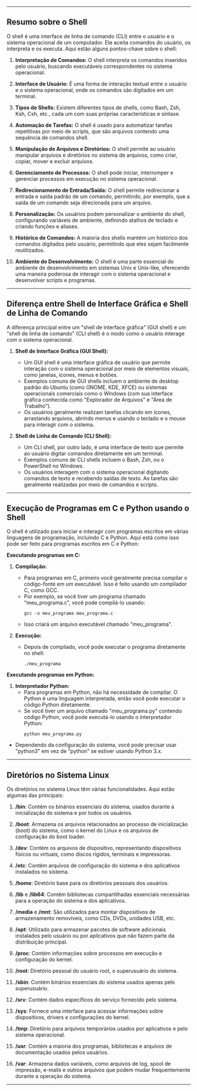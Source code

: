 
---

## Resumo sobre o Shell

O shell é uma interface de linha de comando (CLI) entre o usuário e o sistema operacional de um computador. Ele aceita comandos do usuário, os interpreta e os executa. Aqui estão alguns pontos-chave sobre o shell:

1. **Interpretação de Comandos:** O shell interpreta os comandos inseridos pelo usuário, buscando executáveis correspondentes no sistema operacional.

2. **Interface de Usuário:** É uma forma de interação textual entre o usuário e o sistema operacional, onde os comandos são digitados em um terminal.

3. **Tipos de Shells:** Existem diferentes tipos de shells, como Bash, Zsh, Ksh, Csh, etc., cada um com suas próprias características e sintaxe.

4. **Automação de Tarefas:** O shell é usado para automatizar tarefas repetitivas por meio de scripts, que são arquivos contendo uma sequência de comandos shell.

5. **Manipulação de Arquivos e Diretórios:** O shell permite ao usuário manipular arquivos e diretórios no sistema de arquivos, como criar, copiar, mover e excluir arquivos.

6. **Gerenciamento de Processos:** O shell pode iniciar, interromper e gerenciar processos em execução no sistema operacional.

7. **Redirecionamento de Entrada/Saída:** O shell permite redirecionar a entrada e saída padrão de um comando, permitindo, por exemplo, que a saída de um comando seja direcionada para um arquivo.

8. **Personalização:** Os usuários podem personalizar o ambiente do shell, configurando variáveis de ambiente, definindo atalhos de teclado e criando funções e aliases.

9. **Histórico de Comandos:** A maioria dos shells mantém um histórico dos comandos digitados pelo usuário, permitindo que eles sejam facilmente reutilizados.

10. **Ambiente de Desenvolvimento:** O shell é uma parte essencial do ambiente de desenvolvimento em sistemas Unix e Unix-like, oferecendo uma maneira poderosa de interagir com o sistema operacional e desenvolver scripts e programas.

---

## Diferença entre Shell de Interface Gráfica e Shell de Linha de Comando

A diferença principal entre um "shell de interface gráfica" (GUI shell) e um "shell de linha de comando" (CLI shell) é o modo como o usuário interage com o sistema operacional.

1. **Shell de Interface Gráfica (GUI Shell):**
   - Um GUI shell é uma interface gráfica de usuário que permite interação com o sistema operacional por meio de elementos visuais, como janelas, ícones, menus e botões.
   - Exemplos comuns de GUI shells incluem o ambiente de desktop padrão do Ubuntu (como GNOME, KDE, XFCE) ou sistemas operacionais comerciais como o Windows (com sua interface gráfica conhecida como "Explorador de Arquivos" e "Área de Trabalho").
   - Os usuários geralmente realizam tarefas clicando em ícones, arrastando arquivos, abrindo menus e usando o teclado e o mouse para interagir com o sistema.

2. **Shell de Linha de Comando (CLI Shell):**
   - Um CLI shell, por outro lado, é uma interface de texto que permite ao usuário digitar comandos diretamente em um terminal.
   - Exemplos comuns de CLI shells incluem o Bash, Zsh, ou o PowerShell no Windows.
   - Os usuários interagem com o sistema operacional digitando comandos de texto e recebendo saídas de texto. As tarefas são geralmente realizadas por meio de comandos e scripts.

---

## Execução de Programas em C e Python usando o Shell

O shell é utilizado para iniciar e interagir com programas escritos em várias linguagens de programação, incluindo C e Python. Aqui está como isso pode ser feito para programas escritos em C e Python:

**Executando programas em C:**
1. **Compilação:**
   - Para programas em C, primeiro você geralmente precisa compilar o código-fonte em um executável. Isso é feito usando um compilador C, como GCC.
   - Por exemplo, se você tiver um programa chamado "meu_programa.c", você pode compilá-lo usando:
     ```
     gcc -o meu_programa meu_programa.c
     ```
   - Isso criará um arquivo executável chamado "meu_programa".

2. **Execução:**
   - Depois de compilado, você pode executar o programa diretamente no shell:
     ```
     ./meu_programa
     ```

**Executando programas em Python:**
1. **Interpretador Python:**
   - Para programas em Python, não há necessidade de compilar. O Python é uma linguagem interpretada, então você pode executar o código Python diretamente.
   - Se você tiver um arquivo chamado "meu_programa.py" contendo código Python, você pode executá-lo usando o interpretador Python:
     ```
     python meu_programa.py
     ```
 - Dependendo da configuração do sistema, você pode precisar usar "python3" em vez de "python" se estiver usando Python 3.x.

---

## Diretórios no Sistema Linux

Os diretórios no sistema Linux têm várias funcionalidades. Aqui estão algumas das principais:

1. **/bin**: Contém os binários essenciais do sistema, usados durante a inicialização do sistema e por todos os usuários.

2. **/boot**: Armazena os arquivos relacionados ao processo de inicialização (boot) do sistema, como o kernel do Linux e os arquivos de configuração do boot loader.

3. **/dev**: Contém os arquivos de dispositivo, representando dispositivos físicos ou virtuais, como discos rígidos, terminais e impressoras.

4. **/etc**: Contém arquivos de configuração do sistema e dos aplicativos instalados no sistema.

5. **/home**: Diretório base para os diretórios pessoais dos usuários.

6. **/lib** e **/lib64**: Contêm bibliotecas compartilhadas essenciais necessárias para a operação do sistema e dos aplicativos.

7. **/media** e **/mnt**: São utilizados para montar dispositivos de armazenamento removíveis, como CDs, DVDs, unidades USB, etc.

8. **/opt**: Utilizado para armazenar pacotes de software adicionais instalados pelo usuário ou por aplicativos que não fazem parte da distribuição principal.

9. **/proc**: Contém informações sobre processos em execução e configuração do kernel.

10. **/root**: Diretório pessoal do usuário root, o superusuário do sistema.

11. **/sbin**: Contém binários essenciais do sistema usados apenas pelo superusuário.

12. **/srv**: Contém dados específicos do serviço fornecido pelo sistema.

13. **/sys**: Fornece uma interface para acessar informações sobre dispositivos, drivers e configurações do kernel.

14. **/tmp**: Diretório para arquivos temporários usados por aplicativos e pelo sistema operacional.

15. **/usr**: Contém a maioria dos programas, bibliotecas e arquivos de documentação usados pelos usuários.

16. **/var**: Armazena dados variáveis, como arquivos de log, spool de impressão, e-mails e outros arquivos que podem mudar frequentemente durante a operação do sistema.

---

